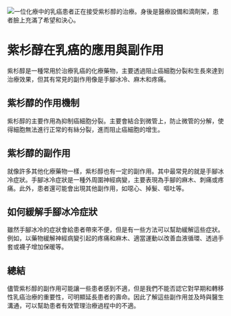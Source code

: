 ![一位化療中的乳癌患者正在接受紫杉醇的治療。身後是醫療設備和滴劑架，患者臉上充滿了希望和決心。](https://i.imgur.com/mmja44m.jpeg)
# 紫杉醇在乳癌的應用與副作用

紫杉醇是一種常用於治療乳癌的化療藥物，主要透過阻止癌細胞分裂和生長來達到治療效果，但其有常見的副作用像是手腳冰冷、麻木和疼痛。

## 紫杉醇的作用機制

紫杉醇的主要作用為抑制癌細胞分裂。主要會結合到微管上，防止微管的分解，使得細胞無法進行正常的有絲分裂，進而阻止癌細胞的增生。

## 紫杉醇的副作用

就像許多其他化療藥物一樣，紫杉醇也有一定的副作用。其中最常見的就是手腳冰冷症狀。手腳冰冷症狀是一種外周圍神經病變，主要表現為手腳的麻木、刺痛或疼痛。此外，患者還可能會出現其他副作用，如噁心、掉髮、嘔吐等。

## 如何緩解手腳冰冷症狀

雖然手腳冰冷的症狀會給患者帶來不便，但是有一些方法可以幫助緩解這些症狀。例如，以藥物緩解神經病變引起的疼痛和麻木、適當運動以改善血液循環、透過手套或襪子增加保暖等。

## 總結

儘管紫杉醇的副作用可能讓一些患者感到不適，但是我們不能否認它對早期和轉移性乳癌治療的重要性，可明顯延長患者的壽命。因此了解這些副作用並及時與醫生溝通，可以幫助患者有效管理治療過程中的不適。


